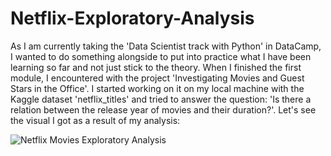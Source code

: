 # Netflix-Exploratory-Analysis

As I am currently taking the 'Data Scientist track with Python' in DataCamp, I wanted to do something alongside to put into practice what I have been learning so far and not just stick to the theory.
When I finished the first module, I encountered with the project 'Investigating Movies and Guest Stars in the Office'. I started working on it on my local machine with the Kaggle dataset 'netflix_titles' and tried to answer the question: 'Is there a relation between the release year of movies and their duration?'. Let's see the visual I got as a result of my analysis:

![Netflix Movies Exploratory Analysis](https://user-images.githubusercontent.com/103262589/212082746-38f24973-f29e-4f8a-977b-b543615fb6a5.png)


